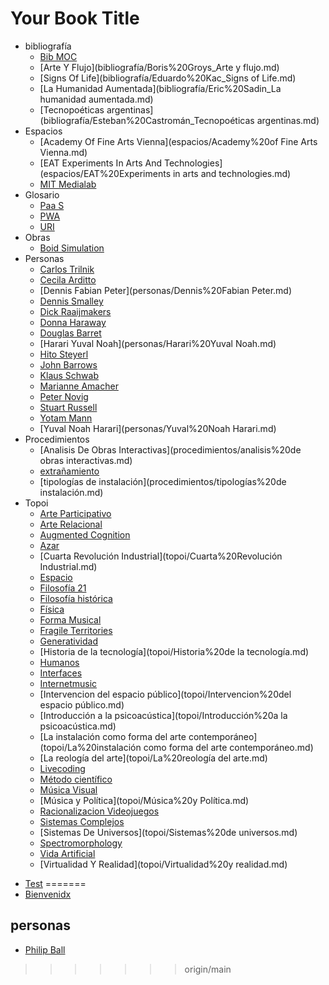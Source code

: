 # Your Book Title

- bibliografía
  * [Bib MOC](bibliografía/bib%20MOC.md)
  * [Arte Y Flujo](bibliografía/Boris%20Groys_Arte y flujo.md)
  * [Signs Of Life](bibliografía/Eduardo%20Kac_Signs of Life.md)
  * [La Humanidad Aumentada](bibliografía/Eric%20Sadin_La humanidad aumentada.md)
  * [Tecnopoéticas argentinas](bibliografía/Esteban%20Castromán_Tecnopoéticas argentinas.md)
- Espacios
  * [Academy Of Fine Arts Vienna](espacios/Academy%20of Fine Arts Vienna.md)
  * [EAT Experiments In Arts And Technologies](espacios/EAT%20Experiments in arts and technologies.md)
  * [MIT Medialab](espacios/MIT%20Medialab.md)
- Glosario
  * [Paa S](glosario/PaaS.md)
  * [PWA](glosario/PWA.md)
  * [URI](glosario/URI.md)
- Obras
  * [Boid Simulation](obras/Boid%20Simulation.md)
- Personas
  * [Carlos Trilnik](personas/Carlos%20Trilnik.md)
  * [Cecila Arditto](personas/Cecila%20Arditto.md)
  * [Dennis Fabian Peter](personas/Dennis%20Fabian Peter.md)
  * [Dennis Smalley](personas/Dennis%20Smalley.md)
  * [Dick Raaijmakers](personas/Dick%20Raaijmakers.md)
  * [Donna Haraway](personas/Donna%20Haraway.md)
  * [Douglas Barret](personas/Douglas%20Barret.md)
  * [Harari Yuval Noah](personas/Harari%20Yuval Noah.md)
  * [Hito Steyerl](personas/Hito%20Steyerl.md)
  * [John Barrows](personas/John%20Barrows.md)
  * [Klaus Schwab](personas/Klaus%20Schwab.md)
  * [Marianne Amacher](personas/Marianne%20Amacher.md)
  * [Peter Novig](personas/Peter%20Novig.md)
  * [Stuart Russell](personas/Stuart%20Russell.md)
  * [Yotam Mann](personas/Yotam%20Mann.md)
  * [Yuval Noah Harari](personas/Yuval%20Noah Harari.md)
- Procedimientos
  * [Analisis De Obras Interactivas](procedimientos/analisis%20de obras interactivas.md)
  * [extrañamiento](procedimientos/extrañamiento.md)
  * [tipologías de instalación](procedimientos/tipologías%20de instalación.md)
- Topoi
  * [Arte Participativo](topoi/Arte%20participativo.md)
  * [Arte Relacional](topoi/Arte%20relacional.md)
  * [Augmented Cognition](topoi/Augmented%20Cognition.md)
  * [Azar](topoi/Azar.md)
  * [Cuarta Revolución Industrial](topoi/Cuarta%20Revolución Industrial.md)
  * [Espacio](topoi/Espacio.md)
  * [Filosofía 21](topoi/Filosofía%2021.md)
  * [Filosofía histórica](topoi/Filosofía%20histórica.md)
  * [Física](topoi/Física.md)
  * [Forma Musical](topoi/Forma%20Musical.md)
  * [Fragile Territories](topoi/Fragile%20Territories.md)
  * [Generatividad](topoi/Generatividad.md)
  * [Historia de la tecnología](topoi/Historia%20de la tecnología.md)
  * [Humanos](topoi/Humanos.md)
  * [Interfaces](topoi/Interfaces.md)
  * [Internetmusic](topoi/Internetmusic.md)
  * [Intervencion del espacio público](topoi/Intervencion%20del espacio público.md)
  * [Introducción a la psicoacústica](topoi/Introducción%20a la psicoacústica.md)
  * [La instalación como forma del arte contemporáneo](topoi/La%20instalación como forma del arte contemporáneo.md)
  * [La reología del arte](topoi/La%20reología del arte.md)
  * [Livecoding](topoi/Livecoding.md)
  * [Método científico](topoi/Método%20científico.md)
  * [Música Visual](topoi/Música%20Visual.md)
  * [Música y Política](topoi/Música%20y Política.md)
  * [Racionalizacion Videojuegos](topoi/Racionalizacion_(videojuegos).md)
  * [Sistemas Complejos](topoi/Sistemas%20complejos.md)
  * [Sistemas De Universos](topoi/Sistemas%20de universos.md)
  * [Spectromorphology](topoi/Spectromorphology.md)
  * [Vida Artificial](topoi/Vida%20artificial.md)
  * [Virtualidad Y Realidad](topoi/Virtualidad%20y realidad.md)
* [Test](test.md)
=======
* [Bienvenidx](README.md)

## personas
  
* [Philip Ball](bibliografía/Philip%20Ball_Shapes.md)
>>>>>>> origin/main

